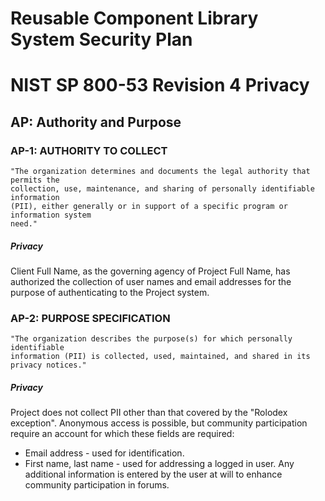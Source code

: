 # Reusable Component Library System Security Plan

# NIST SP 800-53 Revision 4 Privacy

## AP: Authority and Purpose

### AP-1: AUTHORITY TO COLLECT

```text
"The organization determines and documents the legal authority that permits the
collection, use, maintenance, and sharing of personally identifiable information
(PII), either generally or in support of a specific program or information system
need."
```

##### Privacy

Client Full Name, as the governing agency of Project Full Name, has authorized the collection of user names and email addresses for the purpose of authenticating to the Project system.


### AP-2: PURPOSE SPECIFICATION

```text
"The organization describes the purpose(s) for which personally identifiable
information (PII) is collected, used, maintained, and shared in its privacy notices."
```

##### Privacy

Project does not collect PII other than that covered by the "Rolodex exception". Anonymous access is possible, but community participation require an account for which these fields are required:
* Email address - used for identification.
* First name, last name - used for addressing a logged in user.
Any additional information is entered by the user at will to enhance community participation in forums.



